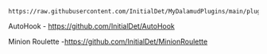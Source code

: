 ```
https://raw.githubusercontent.com/InitialDet/MyDalamudPlugins/main/pluginmaster.json
```
AutoHook - https://github.com/InitialDet/AutoHook 

Minion Roulette -https://github.com/InitialDet/MinionRoulette
